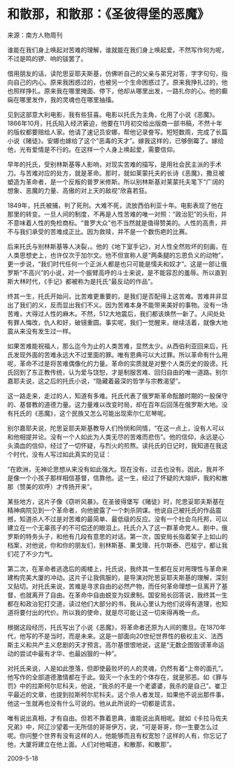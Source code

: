 # 和散那，和散那：《圣彼得堡的恶魔》

   来源：南方人物周刊

   谁能在我们身上唤起对苦难的理解，谁就能在我们身上唤起爱。不然写作何为呢，不过是鸣的锣、响的钹罢了。

   借用朋友的话，读陀思妥耶夫斯基，仿佛听自己的父亲与弟兄对答，字字句句，指向自己的内心。原来我困惑过的，也被另一个生命困惑过了。原来我挣扎过的，他也照样挣扎。原来我在哪里掩面、停下，他却从哪里出发，一路扎你的心。他的癫痫在哪里发作，我的灵魂也在哪里抽搐。

   见到这部意大利电影，我有些狂喜。电影以托氏为主角，化用了小说《恶魔》。1866年10月，托氏陷入经济窘迫，他要在11月初交给出版商一部书稿，不然十年的版权都要赔给人家。他请了速记员安娜，帮他记录誊写。短短数周，完成了长篇小说《赌徒》。安娜也嫁给了这个“恶毒的天才”。嫁我这样的，已够倒霉了。嫁给他，光有爱情是不行的。在这样一个人身上唤起爱，需要信仰。

   早年的托氏，受别林斯基等人影响，对现实苦难的描写，是用社会民主派的手术刀。与苦难对应的处方，就是革命。那时，就如莱蒙托夫的长诗《恶魔》，撒旦被塑造为革命者，是一个反叛的普罗米修斯。所以别林斯基对莱蒙托夫笔下“广阔的想象、恶魔的力量、高傲的对上天的敌视”欣喜若狂。

   1849年，托氏被捕，判了死刑。大难不死，流放西伯利亚十年。电影表现了他在那里的转变。一旦人间的制度，不再是人性苦难的唯一对照：“政治犯”的头衔，并不意味着人性的免检商标。“普罗大众”也不当然就是值得赞美的。人性的高贵，并不与我们承受的苦难成正比。因为救赎，并不是一个数伤疤的比赛。

   后来托氏与别林斯基等人决裂，。他的《地下室手记》，对人性全然败坏的刻画，在人类思想史上，也许仅次于加尔文。他不但宣称人是“两条腿的忘恩负义的动物”，更一步说，“我们时代任何一个正派人都是也只可能是懦夫和奴才”。这是一部让俄罗斯“不高兴”的小说，对一个振臂高呼的斗士来说，是不能容忍的羞辱。所以直到斯大林时代，《手记》都被称为是托氏“最反动的作品”。

   终其一生，托氏开始问，比苦难更重要的，是我们是否配得上这苦难。苦难并非显出了我们的义，反而显出我们不义。因为苦难本身不能带来美好的事物。没有一场苦难，大得过人性的麻木。不然，512大地震后，我们都该焕然一新了。人间处处有罪人悔改，仇人和好，破镜重圆。事实呢，我们一觉醒来，继续活着，就像大地震从来没有发生过一样。

   如果苦难能祝福人，那么迄今为止的人类苦难，显然太少。从西伯利亚回来后，托氏发现外面的苦难永远大不过里面的罪。唯有恩典可以大过罪。所以革命有什么用呢，革命不过是将苦难偶像化的力量。革命的实质就是对整个人类历史的毁谤。托氏回到了东正教传统，认为爱与饶恕，才是制服苦难、回归自由的唯一道路。别尔嘉耶夫说，这之后的托氏小说，“隐藏着最深的哲学与宗教渴望”。

   这一路走来，走过的人，知道有多难。托氏代表了俄罗斯革命酝酿时期的一股保守的、基督教的道德力量。这力量难以改变时局，却在百年后回荡在俄罗斯大地。没有托氏的《恶魔》，这个民族又怎么可能出现索尔仁尼琴呢。

   别尔嘉耶夫说，陀思妥耶夫斯基教导人们怜悯和同情，“在这一点上，没有人可以和他相提并论。没有一个人如此为人类无尽的苦难而悲伤”。他的信仰，永远是心头滴血的信仰，经过了一切怀疑，与烈火的煎熬。读托氏的日记时，我知道在我这个时代，没有人写过如此真实的见证：

   “在欧洲，无神论思想从来没有如此强大。现在没有，过去也没有。因此，我并不是像一个小孩子那样相信基督，信靠他。这一生，经过了怀疑的大熔炉，我的和散那（赞美的欢呼）才传扬开来”。

   某些地方，这片子像《窃听风暴》。在圣彼得堡写《赌徒》时，陀思妥耶夫斯基在精神病院见到一个革命者，向他披露了一个刺杀阴谋。他说自己被托氏的作品震撼，知道杀人不过是对苦难的最简单、最低级的反应。没有一个社会乌托邦，可以建立在一个无辜孩子的不可偿还的眼泪上。托氏介入了这一群革命党人。剧中，俄罗斯的特务头子，和他有几段有意思的对话。第一次，国安局长指着架子上如山的档案，对他说，你和你的朋友们，别林斯基、果戈理、托尔斯泰、巴枯宁，都让我们花了不少力气。

   第二次，在革命者逃逸后的阁楼上，托氏说，我终其一生都在反对用理性与革命来建构完美大厦的冲动。这片子让我佩服的，是导演对陀思妥耶夫斯基的理解，深刻又贴切。对托氏来说，苦难是寻求自由的必然产物，而任何革命理想一旦离开了基督，也就离开了自由。在革命中自由蜕变为奴隶制。国安局长回答说，我终其一生都在和政治犯打交道，读过他们大部分的书，我从心里认为他们说得有道理，也知道将要付出的代价。所以我的使命，就是尽可能让这一切来得再晚一点。

   根据这段经历，托氏写出了小说《恶魔》，将革命者还原为人间的撒旦。在1870年代，他写的不是当时，而是未来。这是一部面向20世纪世界性的极权主义、法西斯主义和共产主义悲剧的天才预言。高尔基恨恨地说，这是“无数企图毁谤革命运动的尝试中最有才华、也最凶狠的一种”。

   对托氏来说，人是如此堕落，但即使最败坏的人的灵魂，仍然有着“上帝的面孔”。他写作的全部道德激情都在于此。毁灭一个永生的个体存在，就是邪恶。如《罪与罚》中的拉斯柯尔尼科夫，他说，“我杀的不是一个老婆婆，我杀的是自己”。崔卫平最近的文章，也提到拉斯柯尔尼科夫。这个杀人者发现，如果他不说出那件事，他这一生就再也没有什么可说的。他从此所说的一切都是谎言。

   唯有说出真相，才有自由。但若不靠着恩典，谁能说出真相呢。就如《卡拉马佐夫兄弟》中，阿辽沙望着一无所信的哥哥伊万，说，“可是哥哥，你一生要怎么过呢。你问整个世界有没有这样的人，他能够而且有权宽恕？这样的人有，你忘记了他，大厦将建立在他上面。人们对他喊道，和散那，和散那”。

   2009-5-18
